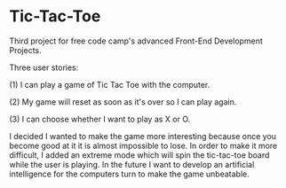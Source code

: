# Tic-Tac-Toe

Third project for free code camp's advanced Front-End Development Projects. 

Three user stories: 

(1) I can play a game of Tic Tac Toe with the computer.

(2) My game will reset as soon as it's over so I can play again.

(3) I can choose whether I want to play as X or O.

I decided I wanted to make the game more interesting because once you become good at it it is almost impossible to lose. In order to make it more difficult, I added an extreme mode which will spin the tic-tac-toe board while the user is playing. In the future I want to develop an artificial intelligence for the computers turn to make the game unbeatable. 
